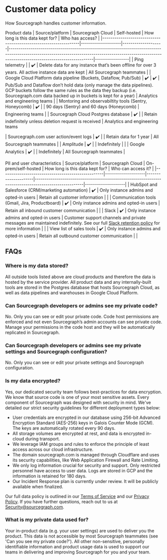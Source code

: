 # Customer data policy
How Sourcegraph handles customer information.

Product data
| Source/platform                                                     | Sourcegraph Cloud  | Self-hosted        | How long is this data kept for?                                                                                                                                                                      | Who has access? | 
|------------------------------------------------------------------|--------------------|--------------------|------------------------------------------------------------------------------------------------------------------------------------------------------------------------------------------------------|-----------------|
| Ping telemetry                                                   |                    | :heavy_check_mark: | Delete data for any instance that’s been offline for over 3 years. All active instance data are kept                                                                                                 | All Sourcegraph teammates                |
| Google Cloud Platform data pipeline (Buckets, Dataflow, Pub/Sub) | :heavy_check_mark: | :heavy_check_mark: | Pub/Sub and Dataflow don’t hold data (only manage the data pipelines). GCP buckets follow the same rules as the data they backup (i.e. Sourcegraph.com data backed up in buckets is kept for a year) | Analytics and engineering teams                 |
| Montoring and observabiltity tools (Sentry, Honeycomb)   | :heavy_check_mark: |                    | 90 days (Sentry) and 60 days (Honeycomb)                                                                                                                                                                                                      | Engineering teams                 |
| Sourcegraph Cloud Postgres database                              | :heavy_check_mark: |                    | Retain indefinitely unless deletion request is received                                                                                                                                              | Analytics and engineering teams
                
| Sourcegraph.com user action/event logs                           | :heavy_check_mark: |                    | Retain data for 1 year                                                                                                                                                                               | All Sourcegraph teammates                |
| Amplitude                                                        | :heavy_check_mark: |                    | Indefinitely                                                                                                                                                                                                     |                 |
| Google Analytics                                                 | :heavy_check_mark: |                    | Indefinitely | All Sourcegraph teammates                                                                                                                                                                                                         |


PII and user characteristics
| Source/platform                                   | Sourcegraph Cloud  | On-prem/self-hosted | How long is this data kept for?                                                                      | Who can access it? |
|---------------------------------------------------|--------------------|---------------------|------------------------------------------------------------------------------------------------------|--------------------|
| HubSpot and Salesforce (CRM/marketing automation) | :heavy_check_mark: | Only instance admins and opted-in users  | Retain all customer information                                                                      |                    |
| Communication tools (Gmail, Jira, Productboard)   | :heavy_check_mark: | Only instance admins and opted-in users  | Retain all inbound customer communication                                                            |                    |
| Slack                                             | :heavy_check_mark: | Only instance admins and opted-in users  | Customer support channels and private messages are maintained indefinitely. See our full [Slack retention policy](../../communication/team_chat.md#retention) for more information |                    |
| View list of sales tools                          | :heavy_check_mark: | Only instance admins and opted-in users  | Retain all outbound customer communication                                                           |                    |


## FAQs

### Where is my data stored?

All outside tools listed above are cloud products and therefore the data is hosted by the service provider. All product data and any internally-built tools are stored in the Postgres database that hosts Sourcegraph Cloud, as well as data pipelines and warehouses in Google Cloud Platform. 

### Can Sourcegraph developers or admins see my private code?

No. Only you can see or edit your private code. Code host permissions are enforced and not even Sourcegraph’s admin accounts can see private code. Manage your permissions in the code host and they will be automatically replicated in Sourcegraph.

### Can Sourcegraph developers or admins see my private settings and Sourcegraph configuration?

No. Only you can see or edit your private settings and Sourcegraph configuration. 

### Is my data encrypted?

Yes, our dedicated security team follows best-practices for data encryption. We know that source code is one of your most sensitive assets. Every component of Sourcegraph was designed with security in mind. We've detailed our strict security guidelines for different deployment types below:
* User credentials are encrypted in our database using 256-bit Advanced Encryption Standard (AES-256) keys in Galois Counter Mode (GCM). The keys are automatically rotated every 90 days.
* All storage volumes are encrypted at rest, and data is encrypted in-cloud during transport.
* We leverage IAM groups and rules to enforce the principle of least access across our cloud infrastructure.
* The domain sourcegraph.com is managed through Cloudflare and uses its security capabilities, like Web Application Firewall and Rate Limiting.
* We only log information crucial for security and support. Only restricted personnel have access to user data. Logs are stored in GCP and the information is retained for 180 days. 
* Our Incident Response plan is currently under review. It will be publicly available when finalized.

Our full data policy is outlined in our [Terms of Service](https://about.sourcegraph.com/terms-dotcom) and our [Privacy Policy](https://about.sourcegraph.com/privacy/). If you have further questions, reach out to us at Security@sourcegraph.com. 

### What is my private data used for?

Your in-product data (e.g. your user settings) are used to deliver you the product. This data is not accessible by most Sourcegraph teammates (see 'Can you see my private code?'). All other non-sensitive, personally identifiable information and product usage data is used to support our teams in delivering and improving Sourcegraph for you and your team. 
